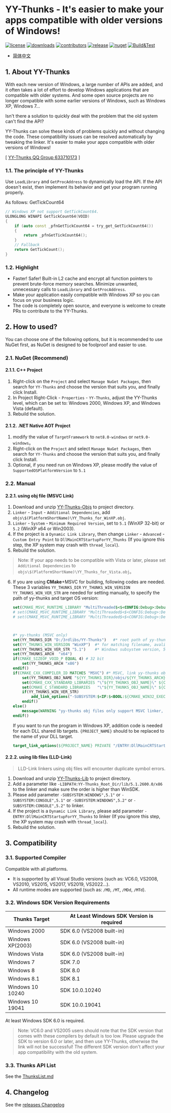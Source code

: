 ﻿# YY-Thunks - It's easier to make your apps compatible with older versions of Windows!
[![license](https://img.shields.io/github/license/Chuyu-Team/YY-Thunks)](https://github.com/Chuyu-Team/YY-Thunks/blob/master/LICENSE)
[![downloads](https://img.shields.io/github/downloads/Chuyu-Team/YY-Thunks/total)](https://github.com/Chuyu-Team/YY-Thunks/releases)
[![contributors](https://img.shields.io/github/contributors-anon/Chuyu-Team/YY-Thunks)](https://github.com/Chuyu-Team/YY-Thunks/graphs/contributors)
[![release](https://img.shields.io/github/v/release/Chuyu-Team/YY-Thunks?include_prereleases)](https://github.com/Chuyu-Team/YY-Thunks/releases)
[![nuget](https://img.shields.io/nuget/vpre/YY-Thunks)](https://www.nuget.org/packages/YY-Thunks)
[![Build&Test](https://github.com/Chuyu-Team/YY-Thunks/actions/workflows/Build&Test.yml/badge.svg)](https://github.com/Chuyu-Team/YY-Thunks/actions/workflows/Build&Test.yml)

- [简体中文](Readme.osc.md)

## 1. About YY-Thunks

With each new version of Windows, a large number of APIs are added,
and it often takes a lot of effort to develop Windows applications
that are compatible with older systems. And some open source projects
are no longer compatible with some earlier versions of Windows, such as Windows XP, Windows 7...

Isn't there a solution to quickly deal with the problem that the old system can't find the API?

YY-Thunks can solve these kinds of problems quickly and without changing the code.
These compatibility issues can be resolved automatically by tweaking the linker.
It's easier to make your apps compatible with older versions of Windows!

[ [YY-Thunks QQ Group 633710173](https://shang.qq.com/wpa/qunwpa?idkey=21d51d8ad1d77b99ea9544b399e080ec347ca6a1bc04267fb59cebf22644a42a) ]

### 1.1. The principle of YY-Thunks

Use `LoadLibrary` and `GetProcAddress` to dynamically load the API.
If the API doesn't exist, then implement its behavior and get your program running properly.

As follows: GetTickCount64

```cpp
// Windows XP not support GetTickCount64.
ULONGLONG WINAPI GetTickCount64(VOID)
{
    if (auto const _pfnGetTickCount64 = try_get_GetTickCount64())
    {
        return _pfnGetTickCount64();
    }
    // Fallback
    return GetTickCount();
}
```

### 1.2. Highlight

* Faster! Safer! Built-in L2 cache and encrypt all function pointers to prevent brute-force memory searches.
    Minimize unwanted, unnecessary calls to `LoadLibrary` and `GetProcAddress`.
* Make your application easily compatible with Windows XP so you can focus on your business logic.
* The code is completely open source, and everyone is welcome to create PRs to contribute to the YY-Thunks.

## 2. How to used?

You can choose one of the following options, but it is recommended to use NuGet first,
as NuGet is designed to be foolproof and easier to use.

### 2.1. NuGet (Recommend)
#### 2.1.1. C++ Project
1. Right-click on the `Project` and select `Manage NuGet Packages`, then search for `YY-Thunks` and choose the version that suits you, and finally click Install.
2. In Project Right-Click - `Properties` - `YY-Thunks`, adjust the YY-Thunks level,
    which can be set to: Windows 2000, Windows XP, and Windows Vista (default).
3. Rebuild the solution.

#### 2.1.2. .NET Native AOT Project
1. modify the value of `TargetFramework` to `net8.0-windows` or `net9.0-windows`。
2. Right-click on the `Project` and select `Manage NuGet Packages`, then search for `YY-Thunks` and choose the version that suits you, and finally click Install.
3. Optional, if you need run on Windows XP, please modify the value of `SupportedOSPlatformVersion` to `5.1`

### 2.2. Manual
#### 2.2.1. using obj file (MSVC Link)
1. Download and unzip [YY-Thunks-Objs](https://github.com/Chuyu-Team/YY-Thunks/releases) to project directory.
2. `Linker` - `Input` - `Additional Dependencies`, add `objs\$(PlatformShortName)\YY_Thunks_for_WinXP.obj`.
3. `Linker` - `System` - `Minimum Required Version`, set to `5.1` (WinXP 32-bit) or `5.2` (WinXP x64 or Win2003).
4. If the project is a `Dynamic Link Library`, then change `Linker` - `Advanced` - `Custom Entry Point` to `DllMainCRTStartupForYY_Thunks`
    (If you ignore this step, the XP system may crash with `thread_local`).
5. Rebuild the solution.

> Note: If your app needs to be compatible with Vista or later, please set `Additional Dependencies` to 
  `objs\$(PlatformShortName)\YY_Thunks_for_Vista.obj`。

6. If you are using **CMake**+MSVC for building, following codes are needed. These 3 variables `YY_THUNKS_DIR` `YY_THUNKS_WIN_VERSION` `YY_THUNKS_WIN_VER_STR`  are needed for setting manually, to specify the path of yy-thunks and target OS version:

    ```cmake
    set(CMAKE_MSVC_RUNTIME_LIBRARY "MultiThreaded$<$<CONFIG:Debug>:Debug>" CACHE STRING "" FORCE) 	   # /MTd in Debug, /MT in Release
    # set(CMAKE_MSVC_RUNTIME_LIBRARY "MultiThreaded$<$<CONFIG:Debug>:DebugDLL>" CACHE STRING "" FORCE) # /MDd in Debug, /MT in Release
    # set(CMAKE_MSVC_RUNTIME_LIBRARY "MultiThreaded$<$<CONFIG:Debug>:Debug>DLL" CACHE STRING "" FORCE) # /MDd in Debug, /MD in Release (默认)
    
    
    
    #* yy-thunks (MSVC only)
    set(YY_THUNKS_DIR "D:/3rdlibs/YY-Thunks")	#* root path of yy-thunks (obj) released package
    set(YY_THUNKS_WIN_VERSION "WinXP")	#* for matching filename, avaliable values: `WinXP` `Vista` `Win7` `Win8` `Win10.0.10240` `Win10.0.19041`
    set(YY_THUNKS_WIN_VER_STR "5.1")	#* Windows subsystem version, 5.1:XP, 5.2:2003, 6.0:Vista, 6.1:Win7, 6.2:Win8, 6.3:Win8.1, 10.0:Win10/11, empty string for default
    set(YY_THUNKS_ARCH	"x64")
    if(CMAKE_SIZEOF_VOID_P EQUAL 4) # 32 bit
    	set(YY_THUNKS_ARCH "x86")
    endif()
    if(CMAKE_CXX_COMPILER_ID MATCHES "MSVC") #* MSVC, link yy-thunks obj file before windows api linking (like kernbel32.lib)
    	set(YY_THUNKS_OBJ_NAME "${YY_THUNKS_DIR}/objs/${YY_THUNKS_ARCH}/YY_Thunks_for_${YY_THUNKS_WIN_VERSION}.obj") # 查找 obj 文件
    	set(CMAKE_CXX_STANDARD_LIBRARIES "\"${YY_THUNKS_OBJ_NAME}\" ${CMAKE_CXX_STANDARD_LIBRARIES}")
    	set(CMAKE_C_STANDARD_LIBRARIES   "\"${YY_THUNKS_OBJ_NAME}\" ${CMAKE_C_STANDARD_LIBRARIES}")
    	if(YY_THUNKS_WIN_VER_STR)
    		add_link_options("-SUBSYSTEM:$<IF:$<BOOL:${CMAKE_WIN32_EXECUTABLE}>,WINDOWS,CONSOLE>,${YY_THUNKS_WIN_VER_STR}")
    	endif()
    else()
    	message(WARNING "yy-thunks obj files only support MSVC linker, this operation will be ignored...")
    endif()
    ```

    If you want to run the program in Windows XP, addition code is needed for each DLL shared lib targets. `{PROJECT_NAME}` should to be replaced to the name of your DLL target.

    ```cmake
    target_link_options(${PROJECT_NAME} PRIVATE "/ENTRY:DllMainCRTStartupForYY_Thunks")
    ```

    

#### 2.2.2. using lib files (LLD-Link)

> LLD-Link linkers using obj files will encounter duplicate symbol errors.

1. Download and unzip [YY-Thunks-Lib](https://github.com/Chuyu-Team/YY-Thunks/releases) to project directory.
2. Add a parameter like `-LIBPATH:YY-Thunks_Root_Dir/lib/5.1.2600.0/x86` to the linker and make sure the order is higher than WinSDK.
3. Please add parameter `-SUBSYSTEM:WINDOWS",5.1"` or `-SUBSYSTEM:CONSOLE",5.1"` or `-SUBSYSTEM:WINDOWS",5.2"` or `-SUBSYSTEM:CONSOLE",5.2"` to linker.
4. If the project is a `Dynamic Link Library`, please add parameter `-ENTRY:DllMainCRTStartupForYY_Thunks` to linker
    (If you ignore this step, the XP system may crash with `thread_local`).
5. Rebuild the solution.

## 3. Compatibility

### 3.1. Supported Compiler

Compatible with all platforms.

* It is supported by all Visual Studio versions (such as: VC6.0, VS2008, VS2010, VS2015, VS2017, VS2019, VS2022...).
* All runtime modes are supported (such as: `/MD`, `/MT`, `/MDd`, `/MTd`).

### 3.2. Windows SDK Version Requirements
| Thunks Target      | At Least Windows SDK Version is required
| ------------------ | -----------
| Windows 2000       | SDK 6.0 (VS2008 built-in)
| Windows XP(2003)   | SDK 6.0 (VS2008 built-in)
| Windows Vista      | SDK 6.0 (VS2008 built-in)
| Windows 7          | SDK 7.0
| Windows 8          | SDK 8.0
| Windows 8.1        | SDK 8.1
| Windows 10 10240   | SDK 10.0.10240
| Windows 10 19041   | SDK 10.0.19041

At least Windows SDK 6.0 is required.

> Note: VC6.0 and VS2005 users should note that the SDK version that comes with these compilers by default is too low.
Please upgrade the SDK to version 6.0 or later, and then use YY-Thunks, otherwise the link will not be successful!
The different SDK version don't affect your app compatibility with the old system.

### 3.3. Thunks API List

See the [ThunksList.md](ThunksList.md)

## 4. Changelog

See the [releases Changelog](https://github.com/Chuyu-Team/YY-Thunks/releases)
